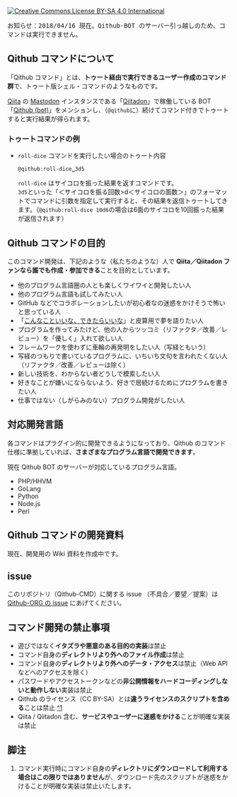  [![Creative Commons License BY-SA 4.0 International](https://i.creativecommons.org/l/by-sa/4.0/80x15.png)](../LICENSE_OUTLINE.md "プラグインのライセンスについて")

<kbd>お知らせ：2018/04/16 現在。Qithub-BOT のサーバー引っ越しのため、コマンドは実行できません。</kbd>

## Qithub コマンドについて

「Qithub コマンド」とは、**トゥート経由で実行できるユーザー作成のコマンド群**で、トゥート版シェル・コマンドのようなものです。


[Qiita](https://qiita.com) の [Mastodon](https://ja.wikipedia.org/wiki/%E3%83%9E%E3%82%B9%E3%83%88%E3%83%89%E3%83%B3_(%E3%83%9F%E3%83%8B%E3%83%96%E3%83%AD%E3%82%B0)) インスタンスである「[Qiitadon](https://qiitadon.com)」で稼働している BOT「[Qithub (bot)](https://qiitadon.com/@qithub)」をメンションし、（`@qithub`に）続けてコマンド付きでトゥートすると実行結果が得られます。

### トゥートコマンドの例

- `roll-dice` コマンドを実行したい場合のトゥート内容

    `@qithub:roll-dice␣3d5`

    `roll-dice` はサイコロを振った結果を返すコマンドです。<br>`3d5`といった「＜サイコロを振る回数>d＜サイコロの面数＞」のフォーマットでコマンドに引数を指定して実行すると、その結果を返信トゥートしてきます。（`@qithub:roll-dice 10d6`の場合は6面のサイコロを10回振った結果が返信されます）

## Qithub コマンドの目的

このコマンド開発は、下記のような（私たちのような）人で **Qiita／Qiitadon ファンなら誰でも作成・参加できる**ことを目的としています。

- 他のプログラム言語圏の人とも楽しくワイワイと開発したい人
- 他のプログラム言語も試してみたい人
- GitHub などでコラボレーションしたいが初心者なの迷惑をかけそうで怖いと思っている人
- 「[こんなこといいな、できたらいいな](https://github.com/Qithub-BOT/Qithub-ORG/issues/14)」と皮算用で夢を語りたい人
- プログラムを作ってみたけど、他の人からツッコミ（リファクタ／改善／レビュー）を「優しく」入れて欲しい人
- フレームワークを使わずに車輪の再発明をしたい人（写経ともいう）
- 写経のつもりで書いているプログラムに、いちいち文句を言われたくない人（リファクタ／改善／レビューは除く）
- 新しい技術を、わからない者どうしで模索したい人
- 好きなことが嫌いにならないよう、好きで居続けるためにプログラムを書きたい人
- 仕事ではない（しがらみのない）プログラム開発がしたい人


## 対応開発言語

各コマンドはプラグイン的に開発できるようになっており、Qithub のコマンド仕様に準拠していれば、**さまざまなプログラム言語で開発できます**。

現在 Qithub BOT のサーバーが対応しているプログラム言語。

- PHP/HHVM
- GoLang
- Python
- Node.js
- Perl

## Qithub コマンドの開発資料

現在、開発用の Wiki 資料を作成中です。

## issue

このリポジトリ（Qithub-CMD）に関する issue （不具合／要望／提案）は [Qithub-ORG の issue](https://github.com/Qithub-BOT/Qithub-ORG/issues) にあげてください。

## コマンド開発の禁止事項

- 遊びではなく**イタズラや悪意のある目的の実装**は禁止
- コマンド自身の**ディレクトリより外へのファイル作成**は禁止
- コマンド自身の**ディレクトリより外へのデータ・アクセス**は禁止（Web APIなどへのアクセスを除く）
- パスワードやアクセストークンなどの**非公開情報をハードコーディングしないと動作しない**実装は禁止
- Qithub のライセンス（CC BY-SA）とは**違うライセンスのスクリプトを含める**ことは禁止 [^1](#脚注)
- Qiita / Qiitadon 含む、**サービスやユーザーに迷惑をかける**ことが明確な実装は禁止

## 脚注 <a name="脚注">

1.  コマンド実行時にコマンド自身の**ディレクトリにダウンロードして利用する場合はこの限りではありません**が、ダウンロード先のスクリプトが迷惑をかけることが明確な実装は禁止いたします。
